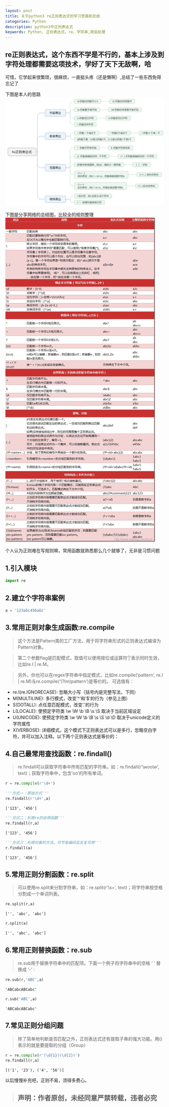 ```yaml
---
layout: post
title: 关于python3 re正则表达式的学习思路和总结
categories: Python
description: python3中正则表达式
keywords: Python, 正则表达式，re，字符串,爬虫处理
---
```


## re正则表达式，这个东西不学是不行的，基本上涉及到字符处理都需要这项技术，学好了天下无敌啊，哈
可惜，它学起来很繁琐，很麻烦，一直挺头疼（还是懒啊）,总结了一些东西免得忘记了

下图是本人的思路
![silu](/images/blog/2017-07-25_0.png)

下图是分享网络的总结图，比较全的规则整理
![guize](/images/blog/2017-07-25_1.jpg)

个人认为正则难在写规则嘛，常用函数就熟悉那么几个就够了，无非是习惯问题

## 1.引入模块
```python
import re
```

## 2.建立个字符串案例
```python
a = '123abc456abc'
```
## 3.常用正则对象生成函数:re.compile
>这个方法是Pattern类的工厂方法，用于将字符串形式的正则表达式编译为Pattern对象。

>第二个参数flag是匹配模式，取值可以使用按位或运算符’|’表示同时生效，比如re.I | re.M。

>另外，你也可以在regex字符串中指定模式，比如re.compile(‘pattern’, re.I | re.M)与re.compile(‘(?im)pattern’)是等价的。
可选值有：

- re.I(re.IGNORECASE): 忽略大小写（括号内是完整写法，下同）
- M(MULTILINE): 多行模式，改变’^’和’$’的行为（参见上图）
- S(DOTALL): 点任意匹配模式，改变’.’的行为
- L(LOCALE): 使预定字符类 \w \W \b \B \s \S 取决于当前区域设定
- U(UNICODE): 使预定字符类 \w \W \b \B \s \S \d \D 取决于unicode定义的字符属性
- X(VERBOSE): 详细模式。这个模式下正则表达式可以是多行，忽略空白字符，并可以加入注释。以下两个正则表达式是等价的：

## 4.自己最常用查找函数：re.findall()

>re.findall可以获取字符串中所有匹配的字符串。如：re.findall(r’\w*oo\w*’, text)；获取字符串中，包含’oo’的所有单词。


```python
r = re.compile(r'\d+')
```


```python
'''方式一：原始方式'''
re.findall(r'\d+',a)
```




    ['123', '456']




```python
'''方式二：利用re的自带函数'''
re.findall(r,a)
```




    ['123', '456']




```python
'''方式三：利用对象的方法，可节省编码且反复可用'''
r.findall(a)
```




    ['123', '456']



## 5.常用正则分割函数：re.split

>可以使用re.split来分割字符串，如：re.split(r’\s+’, text)；将字符串按空格分割成一个单词列表。


```python
re.split(r,a)
```




    ['', 'abc', 'abc']




```python
r.split(a)
```




    ['', 'abc', 'abc']



## 6.常用正则替换函数：re.sub

>re.sub用于替换字符串中的匹配项。下面一个例子将字符串中的空格 ‘ ‘ 替换成 ‘-’ :


```python
re.sub(r,'ABC',a)
```




    'ABCabcABCabc'




```python
r.sub('ABC',a)
```




    'ABCabcABCabc'



## 7.常见正则分组问题
>除了简单地判断是否匹配之外，正则表达式还有提取子串的强大功能。用()表示的就是要提取的分组（Group）


```python
r = re.compile(r'(\d{1})(\d{2})')
re.findall(r,a)
```




    [('1', '23'), ('4', '56')]


以后慢慢补充吧，正则不易，须得多费心。

>## 声明：作者原创，未经同意严禁转载，违者必究
